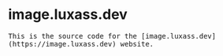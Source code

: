 # image.luxass.dev

<samp>
  This is the source code for the [image.luxass.dev](https://image.luxass.dev) website.
</samp>
